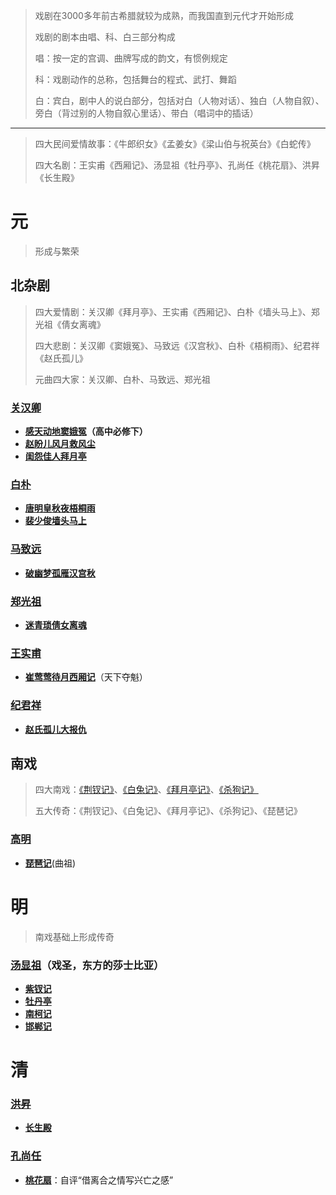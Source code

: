 > 戏剧在3000多年前古希腊就较为成熟，而我国直到元代才开始形成
> 
> 戏剧的剧本由唱、科、白三部分构成
> 
> 唱：按一定的宫调、曲牌写成的韵文，有惯例规定
> 
> 科：戏剧动作的总称，包括舞台的程式、武打、舞蹈
> 
> 白：宾白，剧中人的说白部分，包括对白（人物对话）、独白（人物自叙）、旁白（背过别的人物自叙心里话）、带白（唱词中的插话）
***

> 四大民间爱情故事：《牛郎织女》《孟姜女》《梁山伯与祝英台》《白蛇传》
>
> 四大名剧：王实甫《西厢记》、汤显祖《牡丹亭》、孔尚任《桃花扇》、洪昇《长生殿》
> 

# 元
> 形成与繁荣
>

## 北杂剧
> 四大爱情剧：关汉卿《拜月亭》、王实甫《西厢记》、白朴《墙头马上》、郑光祖《倩女离魂》
>
> 四大悲剧：关汉卿《窦娥冤》、马致远《汉宫秋》、白朴《梧桐雨》、纪君祥《赵氏孤儿》
>
> 元曲四大家：关汉卿、白朴、马致远、郑光祖
> 

### [关汉卿](https://zh.wikipedia.org/wiki/关汉卿)
* **[感天动地窦娥冤](https://zh.wikipedia.org/wiki/窦娥冤)（高中必修下）**
* **[赵盼儿风月救风尘](https://zh.wikipedia.org/wiki/趙盼兒風月救風塵)**
* **[闺怨佳人拜月亭](https://zh.wikipedia.org/wiki/拜月亭)**

### [白朴](https://zh.wikipedia.org/wiki/白樸)
* **[唐明皇秋夜梧桐雨](https://zh.wikipedia.org/wiki/唐明皇秋夜梧桐雨)**
* **[裴少俊墙头马上](https://zh.wikipedia.org/wiki/墙头马上)**

### [马致远](https://zh.wikipedia.org/wiki/马致远)
* **[破幽梦孤雁汉宫秋](https://zh.wikipedia.org/wiki/破幽夢孤雁漢宮秋)**

### [郑光祖](https://zh.wikipedia.org/wiki/郑光祖)
* **[迷青琐倩女离魂](https://zh.wikipedia.org/wiki/迷青瑣倩女離魂)**

### [王实甫](https://zh.wikipedia.org/wiki/王实甫)
* **[崔莺莺待月西厢记](https://zh.wikipedia.org/wiki/西厢记)**（天下夺魁）

### [纪君祥](https://zh.wikipedia.org/wiki/纪君祥)
* **[赵氏孤儿大报仇](https://zh.wikipedia.org/wiki/趙氏孤兒)**

## 南戏
> 四大南戏：[《荆钗记》](https://zh.wikipedia.org/wiki/荊釵記)、[《白兔记》](https://zh.wikipedia.org/wiki/白兔記)、[《拜月亭记》](https://zh.wikipedia.org/wiki/拜月亭)、[《杀狗记》](https://zh.wikipedia.org/wiki/殺狗記)
>
> 五大传奇：《荆钗记》、《白兔记》、《拜月亭记》、《杀狗记》、《琵琶记》
> 

### [高明](https://zh.wikipedia.org/wiki/高則誠)
* **[琵琶记](https://zh.wikipedia.org/wiki/琵琶记)**(曲祖)

# 明
> 南戏基础上形成传奇
> 

### [汤显祖](https://zh.wikipedia.org/wiki/汤显祖)（戏圣，东方的莎士比亚）
* **[紫钗记](https://zh.wikipedia.org/wiki/紫釵記_(傳奇))**
* **[牡丹亭](https://zh.wikipedia.org/wiki/牡丹亭)**
* **[南柯记](https://zh.wikipedia.org/wiki/南柯記)**
* **[邯郸记](https://zh.wikipedia.org/wiki/邯郸记)**

# 清

### [洪昇](https://zh.wikipedia.org/wiki/洪昇)
* **[长生殿](https://zh.wikipedia.org/wiki/长生殿)**

### [孔尚任](https://zh.wikipedia.org/wiki/孔尚任)
* **[桃花扇](https://zh.wikipedia.org/wiki/桃花扇)**：自评“借离合之情写兴亡之感”
